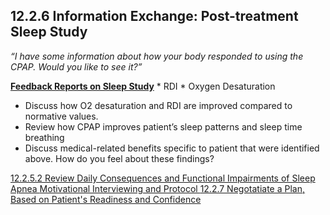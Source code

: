 ## 12.2.6 Information Exchange: Post-treatment Sleep Study

_“I have some information about how your body responded to using the CPAP. Would you like to see it?”_

<div class="bs-callout bs-callout-info">
  <p>
    <strong><u>Feedback Reports on Sleep Study</u></strong>
    * RDI
    * Oxygen Desaturation
  </p>
</div>

* Discuss how O2 desaturation and RDI are improved compared to normative values.
* Review how CPAP improves patient’s sleep patterns and sleep time breathing
* Discuss medical-related benefits specific to patient that were identified above. How do you feel about these findings?


<div class="center">
<div class="btn-group">
  <a href=":pages_path:/manuals/motivational-interviewing/12-02-05-02-review-daily-consequences.md" class="btn btn-default">
    <span class="glyphicon glyphicon-chevron-left"></span>
    12.2.5.2 Review Daily Consequences and Functional Impairments of Sleep Apnea
  </a>

  <a href=":pages_path:/manuals/motivational-interviewing" class="btn btn-default">
    <span class="glyphicon glyphicon-chevron-up"></span>
    Motivational Interviewing and Protocol
  </a>

  <a href=":pages_path:/motivational-interviewing/12-02-07-negotiate-plan.md" class="btn btn-success">
    <span class="glyphicon glyphicon-chevron-right"></span>
    12.2.7 Negotatiate a Plan, Based on Patient's Readiness and Confidence
  </a>
</div>
</div>
